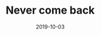 ---
layout: ../../layouts/PostLayout.astro
title: "Never come back"
description: "アコースティックでゆったりとした曲。思いを馳せるようなイメージです。"
src: "mikamusic_7_Never_come_back.mp3"
date: "2019-10-03"
categories:
  - BGM
  - アコースティック
---